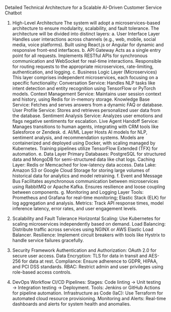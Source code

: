 Detailed Technical Architecture for a Scalable AI-Driven Customer Service Chatbot
1. High-Level Architecture
The system will adopt a microservices-based architecture to ensure modularity, scalability, and fault tolerance. The architecture will be divided into distinct layers:
a. User Interface Layer
Handles user interactions across channels (e.g., web, mobile, social media, voice platforms).
Built using React.js or Angular for dynamic and responsive front-end interfaces.
b. API Gateway
Acts as a single entry point for all requests.
Implements RESTful APIs for synchronous communication and WebSocket for real-time interactions.
Responsible for routing requests to the appropriate microservices, rate-limiting, authentication, and logging.
c. Business Logic Layer (Microservices)
This layer comprises independent microservices, each focusing on a specific functionality:
Conversation Service: Handles NLP tasks like intent detection and entity recognition using TensorFlow or PyTorch models.
Context Management Service: Maintains user session context and history, using Redis for in-memory storage.
Knowledge Base Service: Fetches and serves answers from a dynamic FAQ or database.
User Profile Service: Stores and retrieves personalized user data from the database.
Sentiment Analysis Service: Analyzes user emotions and flags negative sentiments for escalation.
Live Agent Handoff Service: Manages transitions to human agents, integrating with CRM tools like Salesforce or Zendesk.
d. AI/ML Layer
Hosts AI models for NLP, sentiment analysis, and recommendation systems.
Models are containerized and deployed using Docker, with scaling managed by Kubernetes.
Training pipelines utilize TensorFlow Extended (TFX) for automation.
e. Data Layer
Primary Databases: PostgreSQL for structured data and MongoDB for semi-structured data like chat logs.
Caching Layer: Redis or Memcached for low-latency data access.
Data Lake: Amazon S3 or Google Cloud Storage for storing large volumes of historical data for analytics and model retraining.
f. Event and Message Bus
Facilitates asynchronous communication between microservices using RabbitMQ or Apache Kafka.
Ensures resilience and loose coupling between components.
g. Monitoring and Logging Layer
Tools: Prometheus and Grafana for real-time monitoring; Elastic Stack (ELK) for log aggregation and analysis.
Metrics: Track API response times, model inference latency, error rates, and user engagement levels.

2. Scalability and Fault Tolerance
Horizontal Scaling: Use Kubernetes for scaling microservices independently based on demand.
Load Balancing: Distribute traffic across services using NGINX or AWS Elastic Load Balancer.
Resilience: Implement circuit breakers with tools like Hystrix to handle service failures gracefully.

3. Security Framework
Authentication and Authorization: OAuth 2.0 for secure user access.
Data Encryption: TLS for data in transit and AES-256 for data at rest.
Compliance: Ensure adherence to GDPR, HIPAA, and PCI DSS standards.
RBAC: Restrict admin and user privileges using role-based access controls.

4. DevOps Workflow
CI/CD Pipelines:
Stages: Code linting → Unit testing → Integration testing → Deployment.
Tools: Jenkins or GitHub Actions for pipeline automation.
Infrastructure as Code (IaC): Use Terraform for automated cloud resource provisioning.
Monitoring and Alerts: Real-time dashboards and alerts for system health and anomalies.



